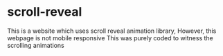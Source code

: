 # scroll-reveal

This is a website which uses scroll reveal animation library, However, this  webpage is not mobile responsive
This was purely coded to witness the scrolling animations
